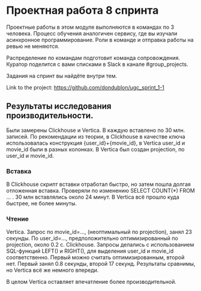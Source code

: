 # Проектная работа 8 спринта

Проектные работы в этом модуле выполняются в командах по 3 человека. Процесс обучения аналогичен сервису, где вы изучали асинхронное программирование. Роли в команде и отправка работы на ревью не меняются.

Распределение по командам подготовит команда сопровождения. Куратор поделится с вами списками в Slack в канале #group_projects.

Задания на спринт вы найдёте внутри тем.

Link to the project: https://github.com/dondublon/ugc_sprint_1-1

## Результаты исследования производительности.

Были замерены Clickhouse и Vertica. В каждую вставлено по 30 млн. записей. По рекомендации из теории, в Clickhouse в качестве ключа использовалась конструкция {user_id}+{movie_id}, в Vertica user_id и movie_id были в разных колонках. В Vertica был создан projection, по user_id и movie_id. 

 ###  Вставка
 
 В Clickhouse скрипт вставки отработал быстро, но затем пошла долгая отложенная вставка. Проверяли по изменению SELECT COUNT(*) FROM ... . 30 млн вставлялись около 24 минут. В Vertica всё прошло куда быстрее, не более минуты. 
 
 ### Чтение
 
Vertica. Запрос по movie_id=..., (неоптимальный по projection), занял 23 секунды. По user_id=..., предположительно оптимизированный по projection, около 0.2 с. 
Clickhouse. Запросы делались с использованием SQL-функций LEFT() и RIGHT(), для выделения user_id и movie_id соответственно. Первый можно считать оптимизированным, второй нет. Первый занял 0.8 секунды, второй 17 секунд. Результаты сравнимы, но Vertica всё же немного впереди. 

В целом Vertica оставляет впечатление более производительной. 
 
